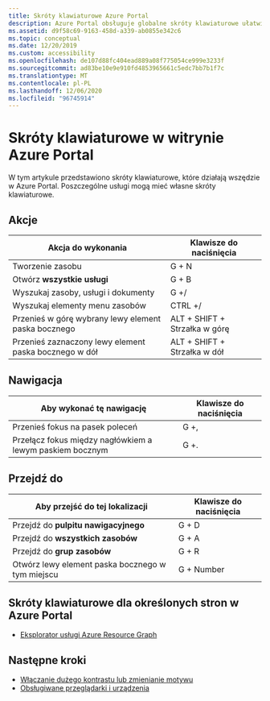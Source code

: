 ```yaml
---
title: Skróty klawiaturowe Azure Portal
description: Azure Portal obsługuje globalne skróty klawiaturowe ułatwiające wykonywanie akcji, nawigowanie i przechodzenie do lokalizacji w Azure Portal.
ms.assetid: d9f58c69-9163-458d-a339-ab0855e342c6
ms.topic: conceptual
ms.date: 12/20/2019
ms.custom: accessibility
ms.openlocfilehash: de107d88fc404ead889a08f775054ce999e3233f
ms.sourcegitcommit: ad83be10e9e910fd4853965661c5edc7bb7b1f7c
ms.translationtype: MT
ms.contentlocale: pl-PL
ms.lasthandoff: 12/06/2020
ms.locfileid: "96745914"
---
```

# <a name="keyboard-shortcuts-in-the-azure-portal"></a>Skróty klawiaturowe w witrynie Azure Portal

W tym artykule przedstawiono skróty klawiaturowe, które działają wszędzie w Azure Portal. Poszczególne usługi mogą mieć własne skróty klawiaturowe.

## <a name="actions"></a>Akcje

|Akcja do wykonania |Klawisze do naciśnięcia |
| --- | --- |
|Tworzenie zasobu|G + N|
|Otwórz **wszystkie usługi**|G + B|
|Wyszukaj zasoby, usługi i dokumenty|G +/|
|Wyszukaj elementy menu zasobów|CTRL +/ |
|Przenieś w górę wybrany lewy element paska bocznego |ALT + SHIFT + Strzałka w górę|
|Przenieś zaznaczony lewy element paska bocznego w dół |ALT + SHIFT + Strzałka w dół|

## <a name="navigation"></a>Nawigacja

|Aby wykonać tę nawigację |Klawisze do naciśnięcia |
| --- | --- |
|Przenieś fokus na pasek poleceń |G +, |
|Przełącz fokus między nagłówkiem a lewym paskiem bocznym | G +. |

## <a name="go-to"></a>Przejdź do

|Aby przejść do tej lokalizacji |Klawisze do naciśnięcia |
| --- | --- |
|Przejdź do **pulpitu nawigacyjnego** |G + D |
|Przejdź do **wszystkich zasobów**|G + A |
|Przejdź do **grup zasobów**|G + R |
|Otwórz lewy element paska bocznego w tym miejscu |G + Number|

## <a name="keyboard-shortcuts-for-specific-pages-in-the-azure-portal"></a>Skróty klawiaturowe dla określonych stron w Azure Portal

- [Eksplorator usługi Azure Resource Graph](../governance/resource-graph/reference/keyboard-shortcuts.md)

## <a name="next-steps"></a>Następne kroki

- [Włączanie dużego kontrastu lub zmienianie motywu](set-preferences.md#choose-a-theme-or-enable-high-contrast)
- [Obsługiwane przeglądarki i urządzenia](azure-portal-supported-browsers-devices.md)
